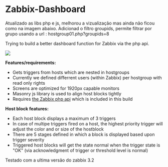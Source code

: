 Zabbix-Dashboard
================
Atualizado as libs php e js, melhorou a vizualização mas ainda não ficou como na imagem abaixo.
Adicionad o filtro groupids, permite filtrar por grupo usando a url : hostgroup01.php?groupids=8


Trying to build a better dashboard function for Zabbix via the php api.

<img src="http://all-about-incama.org/wp-content/uploads/2014/11/Zabbix-Alternative-Dashboard1-1024x351.png" />

<strong>Features/requirements:</strong>
<ul>
<li>Gets triggers from hosts which are nested in hostgroups</li>
<li>Currently we defined differrent users (within Zabbix) per hostgroup with read only rights </li>
<li>Screens are optimized for 1920px capable monitors</li>
<li>Masonry js library is used to align host blocks tightly</li>
<li>Requires <a href="http://zabbixapi.confirm.ch">the Zabbix php api</a> which is included in this build</li>
</ul>
  
<strong>Host block features:</strong>
<ul>
    <li>Each host block displays a maximum of 3 triggers</li>
    <li>In case of multipe triggers fired on a host, the highest priority trigger will adjust the color and or size of the hostblock</li>
    <li>There are 5 stages defined in which a block is displayed based upon trigger severity</li>
    <li>Triggered host blocks will get the state normal when the trigger state is "OK" (via acknowledgment of trigger or threshold level is normal)</li>
</ul>

Testado com a ultima versão do zabbix 3.2
